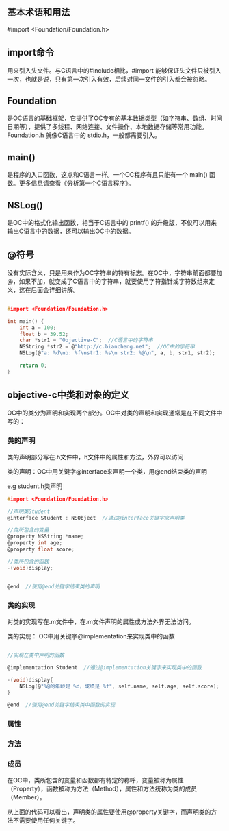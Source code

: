 
## 基本术语和用法



#import <Foundation/Foundation.h>



## import命令

用来引入头文件。与C语言中的#include相比，#import 能够保证头文件只被引入一次，也就是说，只有第一次引入有效，后续对同一文件的引入都会被忽略。


## Foundation 

是OC语言的基础框架，它提供了OC专有的基本数据类型（如字符串、数组、时间日期等），提供了多线程、网络连接、文件操作、本地数据存储等常用功能。Foundation.h 就像C语言中的 stdio.h，一般都需要引入。



## main() 

是程序的入口函数，这点和C语言一样。一个OC程序有且只能有一个 main() 函数。更多信息请查看《分析第一个C语言程序》。


## NSLog() 

是OC中的格式化输出函数，相当于C语言中的 printf() 的升级版，不仅可以用来输出C语言中的数据，还可以输出OC中的数据。

## @符号

没有实际含义，只是用来作为OC字符串的特有标志。在OC中，字符串前面都要加@，如果不加，就变成了C语言中的字符串，就要使用字符指针或字符数组来定义，这在后面会详细讲解。

```c

#import <Foundation/Foundation.h>

int main() {
    int a = 100;
    float b = 39.52;
    char *str1 = "Objective-C";  //C语言中的字符串
    NSString *str2 = @"http://c.biancheng.net";  //OC中的字符串
    NSLog(@"a: %d\nb: %f\nstr1: %s\n str2: %@\n", a, b, str1, str2);

    return 0;
}

```

## objective-c中类和对象的定义

OC中的类分为声明和实现两个部分。OC中对类的声明和实现通常是在不同文件中写的：

### 类的声明

类的声明部分写在.h文件中，h文件中的属性和方法，外界可以访问

类的声明：OC中用关键字@interface来声明一个类，用@end结束类的声明


e.g  student.h类声明

```c
#import <Foundation/Foundation.h>

//声明类Student
@interface Student : NSObject  //通过@interface关键字来声明类

//类所包含的变量
@property NSString *name;
@property int age;
@property float score;

//类所包含的函数
-(void)display;


@end  //使用@end关键字结束类的声明


```

### 类的实现


对类的实现写在.m文件中，在.m文件声明的属性或方法外界无法访问。

类的实现： OC中用关键字@implementation来实现类中的函数


```c

//实现在类中声明的函数

@implementation Student  //通过@implementation关键字来实现类中的函数

-(void)display{
    NSLog(@"%@的年龄是 %d，成绩是 %f", self.name, self.age, self.score);
}

@end  //使用@end关键字结束类中函数的实现


```

### 属性 



### 方法 


### 成员

在OC中，类所包含的变量和函数都有特定的称呼，变量被称为属性（Property），函数被称为方法（Method），属性和方法统称为类的成员（Member）。

从上面的代码可以看出，声明类的属性要使用@property关键字，而声明类的方法不需要使用任何关键字。




























